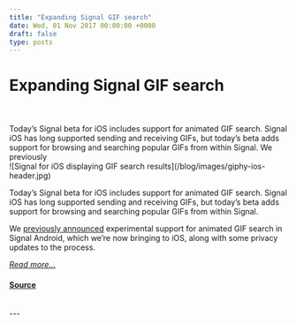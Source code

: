 ```yaml
---
title: "Expanding Signal GIF search"
date: Wed, 01 Nov 2017 00:00:00 +0000
draft: false
type: posts
---
```

# Expanding Signal GIF search

<br/>

<br/>
 Today’s Signal beta for iOS includes support for animated GIF search. Signal iOS has long supported sending and receiving GIFs, but today’s beta adds support for browsing and searching popular GIFs from within Signal. We previously
<br/>
![Signal for iOS displaying GIF search results](/blog/images/giphy-ios-header.jpg)

Today’s Signal beta for iOS includes support for animated GIF search. Signal iOS has long supported sending and receiving GIFs, but today’s beta adds support for browsing and searching popular GIFs from within Signal.

We [previously announced](/blog/giphy-experiment) experimental support for animated GIF search in Signal Android, which we’re now bringing to iOS, along with some privacy updates to the process.

[_Read more..._](https://signal.org/blog/signal-and-giphy-update/)

#### [Source](https://signal.org/blog/signal-and-giphy-update/)

<br/>
---
